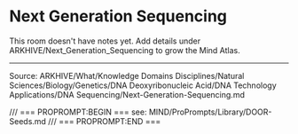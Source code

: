 # Next Generation Sequencing

This room doesn't have notes yet. Add details under ARKHIVE/Next_Generation_Sequencing to grow the Mind Atlas.

---
Source: ARKHIVE/What/Knowledge Domains Disciplines/Natural Sciences/Biology/Genetics/DNA Deoxyribonucleic Acid/DNA Technology Applications/DNA Sequencing/Next-Generation-Sequencing.md

/// === PROPROMPT:BEGIN ===
see: MIND/ProPrompts/Library/DOOR-Seeds.md
/// === PROPROMPT:END ===
